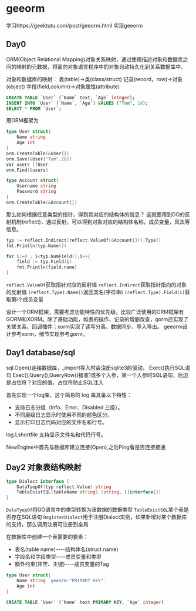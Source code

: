 # geeorm
学习https://geektutu.com/post/geeorm.html
实现geeorm



## Day0

ORM(Object Relational Mapping)对象关系映射，通过使用描述对象和数据库之间的映射的元数据，将面向对象语言程序中的对象自动持久化到关系数据库中。

对象和数据库的映射：
表(table)->类(class/struct)
记录(record，row)->对象(object)
字段(field,column)->对象属性(attribute)

```sql
CREATE TABLE `User` (`Name` text, `Age` integer);
INSERT INTO `User` (`Name`, `Age`) VALUES ("Tom", 18);
SELECT * FROM `User`;
```
用ORM框架为
```go
type User struct{
    Name string
    Age int
}
orm.CreateTable(&User{})
orm.Save(&User{"Tom",18})
var users []User
orm.Find(&users)
```


```go
type Account struct{
    Username string
    Password string
}
orm.CreateTable(&Account{})
```

那么如何根据任意类型的指针，得到其对应的结构体的信息？
这就要用到GO的反射机制(reflect)，通过反射，可以得到对象对应的结构体名称，成员变量，风法等信息。
```go
typ := reflect.Indirect(reflect.ValueOf(&Account{})).Type()
fmt.Println(typ.Name())

for i:=0 ; i<typ.NumField();i++{
    field := typ.Field(i)
    fmt.Println(field.name)
}
```
`reflect.ValueOf`获取指针对应的反射值
`reflect.Indirect`获取指针指向的对象的反射值
`(reflect.Type).Name()`返回类名(字符串)
`(reflect.Type).Field(i)`获取第i个成员变量

设计一个ORM框架，需要考虑功能特性的优先级。比较广泛使用的ORM框架有GORM和XORM。除了基础功能，如表的操作、记录的增删改查，gorm还实现了关联关系、回调插件；xorm实现了读写分离、数据同步、导入导出。
geeorm设计参考xorm，细节实现参考gorm。

## Day1 database/sql

sql.Open()连接数据库，_import导入时会注册sqlite3的驱动。
Exec()执行SQL语句
Exec(),Query(),QueryRow()接收1或多个入参，第一个入参时SQL语句，后边是占位符？对应的值，占位符防止SQL注入

首先实现一个log库，这个简易的 log 库具备以下特性：

- 支持日志分级（Info、Error、Disabled 三级）。
- 不同层级日志显示时使用不同的颜色区分。
- 显示打印日志代码对应的文件名和行号。

log.Lshortfile 支持显示文件名和代码行号。

NewEngine中首先与数据库建立连接(Open),之后Ping看是否连接接通

## Day2 对象表结构映射
  
``` go
type Dialect interface {
	DataTyepOf(typ reflect.Value) string
	TableExistSQL(tableName string) (string, []interface{})
}
```

`DataTyepOf`将GO语言中的类型转换为该数据的数据类型
`TableExistSQL`某个表是否存在SQL语句
`RegisterDialect`用于注册Dialect实例，如果新增对某个数据库的支持，那么调用注册可注册到全局

在数据库中创建一个表需要的要素：
- 表名(table name)----结构体名(struct name)
- 字段名和字段类型----成员变量和类型
- 额外约束(非空、主键)----成员变量的Tag

```go
type User struct{
    Name string `geeorm:"PRIMARY KEY"`
    Age int
}
```

```sql
CREATE TABLE `User` (`Name` text PRIMARY KEY, `Age` integer)
```